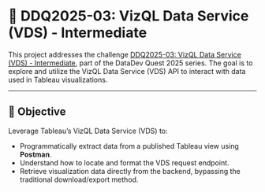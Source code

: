 # 🧠 DDQ2025-03: VizQL Data Service (VDS) - Intermediate

This project addresses the challenge [DDQ2025-03: VizQL Data Service (VDS) - Intermediate](https://datadevquest.com/ddq2025-03-vizql-data-service-vds-intermediate/), part of the DataDev Quest 2025 series. The goal is to explore and utilize the VizQL Data Service (VDS) API to interact with data used in Tableau visualizations.

---

## 🚀 Objective

Leverage Tableau’s VizQL Data Service (VDS) to:

- Programmatically extract data from a published Tableau view using **Postman**.
- Understand how to locate and format the VDS request endpoint.
- Retrieve visualization data directly from the backend, bypassing the traditional download/export method.
